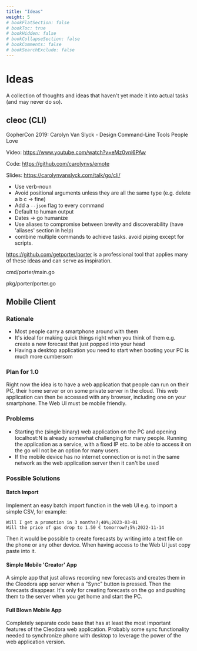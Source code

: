 ```yaml
---
title: "Ideas"
weight: 5
# bookFlatSection: false
# bookToc: true
# bookHidden: false
# bookCollapseSection: false
# bookComments: false
# bookSearchExclude: false
---
```


# Ideas

A collection of thoughts and ideas that haven't yet made it into actual tasks
(and may never do so).

## cleoc (CLI)

GopherCon 2019: Carolyn Van Slyck - Design Command-Line Tools People Love

Video: https://www.youtube.com/watch?v=eMz0vni6PAw

Code: https://github.com/carolynvs/emote

Slides: https://carolynvanslyck.com/talk/go/cli/

* Use verb-noun
* Avoid positional arguments unless they are all the same type (e.g. delete a b c -> fine)
* Add a `--json` flag to every command
* Default to human output
* Dates -> go humanize
* Use aliases to compromise between brevity and discoverability (have 'aliases' section in help)
* combine multiple commands to achieve tasks. avoid piping except for scripts.

https://github.com/getporter/porter is a professional tool that applies many of
these ideas and can serve as inspiration.

cmd/porter/main.go

pkg/porter/porter.go


## Mobile Client

### Rationale

* Most people carry a smartphone around with them
* It's ideal for making quick things right when you think of them e.g. create a
  new forecast that just popped into your head
* Having a desktop application you need to start when booting your PC is much
  more cumbersom


### Plan for 1.0

Right now the idea is to have a web application that people can run on their
PC, their home server or on some private server in the cloud.  This web
application can then be accessed with any browser, including one on your
smartphone.  The Web UI must be mobile friendly.


### Problems

* Starting the (single binary) web application on the PC and opening
  localhost:N is already somewhat challenging for many people. Running the
  application as a service, with a fixed IP etc. to be able to access it on the
  go will not be an option for many users.
* If the mobile device has no internet connection or is not in the same network
  as the web application server then it can't be used


### Possible Solutions

#### Batch Import

Implement an easy batch import function in the web UI e.g. to import a simple
CSV, for example:

```csv
Will I get a promotion in 3 months?;40%;2023-03-01
Will the price of gas drop to 1.50 € tomorrow?;5%;2022-11-14
```

Then it would be possible to create forecasts by writing into a text file on
the phone or any other device. When having access to the Web UI just copy paste
into it.


#### Simple Mobile 'Creator' App

A simple app that just allows recording new forecasts and creates them in the
Cleodora app server when a "Sync" button is pressed. Then the forecasts
disappear. It's only for creating forecasts on the go and pushing them to the
server when you get home and start the PC.


#### Full Blown Mobile App

Completely separate code base that has at least the most important features of
the Cleodora web application.  Probably some sync functionality needed to
synchronize phone with desktop to leverage the power of the web application
version.
